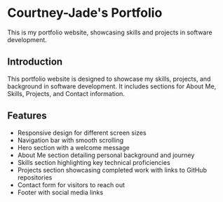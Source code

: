 # Courtney-Jade's Portfolio

This is my portfolio website, showcasing skills and projects in software development.

## Introduction

This portfolio website is designed to showcase my skills, projects, and background in software development. It includes sections for About Me, Skills, Projects, and Contact information.

## Features

- Responsive design for different screen sizes
- Navigation bar with smooth scrolling
- Hero section with a welcome message
- About Me section detailing personal background and journey
- Skills section highlighting key technical proficiencies
- Projects section showcasing completed work with links to GitHub repositories
- Contact form for visitors to reach out
- Footer with social media links